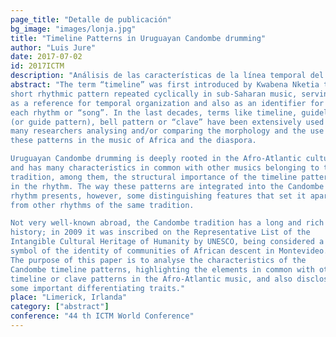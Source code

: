```yaml
---
page_title: "Detalle de publicación"
bg_image: "images/lonja.jpg" 
title: "Timeline Patterns in Uruguayan Candombe drumming"  
author: "Luis Jure"  
date: 2017-07-02  
id: 2017ICTM
description: "Análisis de las características de la línea temporal del candombe, revelando aspectos en común con líneas temporales de otras músicas de la cultura afro-atlántica, a la vez que destacando importantes rasgos distintivos."  
abstract: "The term “timeline” was first introduced by Kwabena Nketia to refer to a
short rhythmic pattern repeated cyclically in sub-Saharan music, serving
as a reference for temporal organization and also as an identifier for
each rhythm or “song”. In the last decades, terms like timeline, guideline
(or guide pattern), bell pattern or “clave” have been extensively used by
many researchers analysing and/or comparing the morphology and the use of
these patterns in the music of Africa and the diaspora.

Uruguayan Candombe drumming is deeply rooted in the Afro-Atlantic culture,
and has many characteristics in common with other musics belonging to this
tradition, among them, the structural importance of the timeline patterns
in the rhythm. The way these patterns are integrated into the Candombe
rhythm presents, however, some distinguishing features that set it apart
from other rhythms of the same tradition.

Not very well-known abroad, the Candombe tradition has a long and rich
history; in 2009 it was inscribed on the Representative List of the
Intangible Cultural Heritage of Humanity by UNESCO, being considered a
symbol of the identity of communities of African descent in Montevideo.
The purpose of this paper is to analyse the characteristics of the
Candombe timeline patterns, highlighting the elements in common with other
timeline or clave patterns in the Afro-Atlantic music, and also disclosing
some important differentiating traits."  
place: "Limerick, Irlanda"  
category: ["abstract"]
conference: "44 th ICTM World Conference"  
---
```

